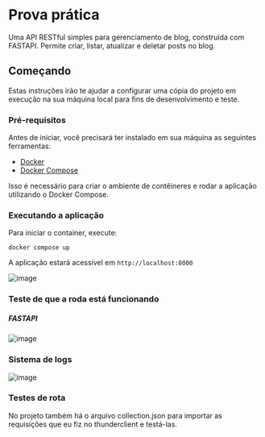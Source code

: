 # Prova prática

Uma API RESTful simples para gerenciamento de blog, construída com FASTAPI. Permite criar, listar, atualizar e deletar posts no blog.

## Começando

Estas instruções irão te ajudar a configurar uma cópia do projeto em execução na sua máquina local para fins de desenvolvimento e teste.

### Pré-requisitos

Antes de iniciar, você precisará ter instalado em sua máquina as seguintes ferramentas:
- [Docker](https://www.docker.com/get-started)
- [Docker Compose](https://docs.docker.com/compose/install/)

Isso é necessário para criar o ambiente de contêineres e rodar a aplicação utilizando o Docker Compose.

### Executando a aplicação

Para iniciar o container, execute:

```
docker compose up 
```

A aplicação estará acessível em `http://localhost:8000`

![image](https://github.com/VZeferino/M10/assets/99190423/4396ec01-8ffd-4ec2-961c-be9a72d56c71)

### Teste de que a roda está funcionando

##### FASTAPI
![image](https://github.com/VZeferino/M10/assets/99190423/ad8359e6-b051-4850-a7cc-afffc8ef5964)

### Sistema de logs

![image](https://github.com/VZeferino/M10/assets/99190423/f6e8457d-ea94-497e-9b53-7e05aa8483b7)

### Testes de rota

No projeto também há o arquivo collection.json para importar as requisições que eu fiz no thunderclient e testá-las.
